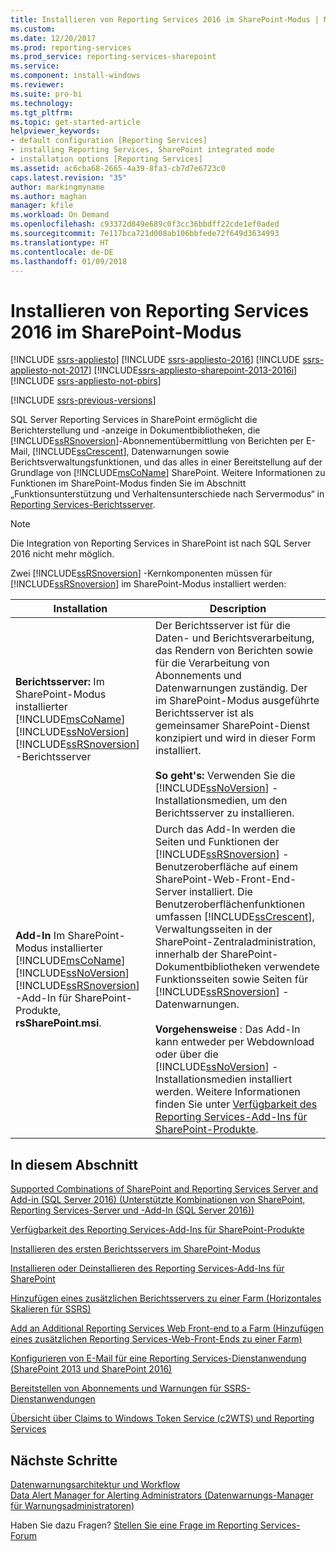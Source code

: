 ```yaml
---
title: Installieren von Reporting Services 2016 im SharePoint-Modus | Microsoft-Dokumentation
ms.custom: 
ms.date: 12/20/2017
ms.prod: reporting-services
ms.prod_service: reporting-services-sharepoint
ms.service: 
ms.component: install-windows
ms.reviewer: 
ms.suite: pro-bi
ms.technology: 
ms.tgt_pltfrm: 
ms.topic: get-started-article
helpviewer_keywords:
- default configuration [Reporting Services]
- installing Reporting Services, SharePoint integrated mode
- installation options [Reporting Services]
ms.assetid: ac6cba68-2665-4a39-8fa3-cb7d7e6723c0
caps.latest.revision: "35"
author: markingmyname
ms.author: maghan
manager: kfile
ms.workload: On Demand
ms.openlocfilehash: c93372d849e689c0f3cc36bbdff22cde1ef0aded
ms.sourcegitcommit: 7e117bca721d008ab106bbfede72f649d3634993
ms.translationtype: HT
ms.contentlocale: de-DE
ms.lasthandoff: 01/09/2018
---
```

# <a name="install-reporting-services-2016-in-sharepoint-mode"></a>Installieren von Reporting Services 2016 im SharePoint-Modus

[!INCLUDE [ssrs-appliesto](../../includes/ssrs-appliesto.md)] [!INCLUDE [ssrs-appliesto-2016](../../includes/ssrs-appliesto-2016.md)] [!INCLUDE [ssrs-appliesto-not-2017](../../includes/ssrs-appliesto-not-2017.md)] [!INCLUDE[ssrs-appliesto-sharepoint-2013-2016i](../../includes/ssrs-appliesto-sharepoint-2013-2016.md)] [!INCLUDE [ssrs-appliesto-not-pbirs](../../includes/ssrs-appliesto-not-pbirs.md)]

[!INCLUDE [ssrs-previous-versions](../../includes/ssrs-previous-versions.md)]

SQL Server Reporting Services in SharePoint ermöglicht die Berichterstellung und -anzeige in Dokumentbibliotheken, die [!INCLUDE[ssRSnoversion](../../includes/ssrsnoversion-md.md)]-Abonnementübermittlung von Berichten per E-Mail, [!INCLUDE[ssCrescent](../../includes/sscrescent-md.md)], Datenwarnungen sowie Berichtsverwaltungsfunktionen, und das alles in einer Bereitstellung auf der Grundlage von [!INCLUDE[msCoName](../../includes/msconame-md.md)] SharePoint. Weitere Informationen zu Funktionen im SharePoint-Modus finden Sie im Abschnitt „Funktionsunterstützung und Verhaltensunterschiede nach Servermodus“ in [Reporting Services-Berichtsserver](../../reporting-services/report-server-sharepoint/reporting-services-report-server.md).

> [!NOTE]
> Die Integration von Reporting Services in SharePoint ist nach SQL Server 2016 nicht mehr möglich.

Zwei [!INCLUDE[ssRSnoversion](../../includes/ssrsnoversion-md.md)] -Kernkomponenten müssen für [!INCLUDE[ssRSnoversion](../../includes/ssrsnoversion-md.md)] im SharePoint-Modus installiert werden:  

|Installation|Description|  
|------------------|-----------------|  
|**Berichtsserver:** Im SharePoint-Modus installierter [!INCLUDE[msCoName](../../includes/msconame-md.md)] [!INCLUDE[ssNoVersion](../../includes/ssnoversion-md.md)] [!INCLUDE[ssRSnoversion](../../includes/ssrsnoversion-md.md)] -Berichtsserver|Der Berichtsserver ist für die Daten- und Berichtsverarbeitung, das Rendern von Berichten sowie für die Verarbeitung von Abonnements und Datenwarnungen zuständig. Der im SharePoint-Modus ausgeführte Berichtsserver ist als gemeinsamer SharePoint-Dienst konzipiert und wird in dieser Form installiert.<br /><br /> **So geht's:** Verwenden Sie die [!INCLUDE[ssNoVersion](../../includes/ssnoversion-md.md)] -Installationsmedien, um den Berichtsserver zu installieren.|  
|**Add-In** Im SharePoint-Modus installierter [!INCLUDE[msCoName](../../includes/msconame-md.md)] [!INCLUDE[ssNoVersion](../../includes/ssnoversion-md.md)] [!INCLUDE[ssRSnoversion](../../includes/ssrsnoversion-md.md)] -Add-In für SharePoint-Produkte, **rsSharePoint.msi**.|Durch das Add-In werden die Seiten und Funktionen der [!INCLUDE[ssRSnoversion](../../includes/ssrsnoversion-md.md)] -Benutzeroberfläche auf einem SharePoint-Web-Front-End-Server installiert. Die Benutzeroberflächenfunktionen umfassen [!INCLUDE[ssCrescent](../../includes/sscrescent-md.md)], Verwaltungsseiten in der SharePoint-Zentraladministration, innerhalb der SharePoint-Dokumentbibliotheken verwendete Funktionsseiten sowie Seiten für [!INCLUDE[ssRSnoversion](../../includes/ssrsnoversion-md.md)] -Datenwarnungen.<br /><br /> **Vorgehensweise**  : Das Add-In kann entweder per Webdownload oder über die [!INCLUDE[ssNoVersion](../../includes/ssnoversion-md.md)] -Installationsmedien installiert werden. Weitere Informationen finden Sie unter [Verfügbarkeit des Reporting Services-Add-Ins für SharePoint-Produkte](../../reporting-services/install-windows/where-to-find-the-reporting-services-add-in-for-sharepoint-products.md).|  
  
## <a name="in-this-section"></a>In diesem Abschnitt

 [Supported Combinations of SharePoint and Reporting Services Server and Add-in (SQL Server 2016) (Unterstützte Kombinationen von SharePoint, Reporting Services-Server und -Add-In (SQL Server 2016))](../../reporting-services/install-windows/supported-combinations-of-sharepoint-and-reporting-services-server.md)  
  
 [Verfügbarkeit des Reporting Services-Add-Ins für SharePoint-Produkte](../../reporting-services/install-windows/where-to-find-the-reporting-services-add-in-for-sharepoint-products.md)  
  
 [Installieren des ersten Berichtsservers im SharePoint-Modus](../../reporting-services/install-windows/install-the-first-report-server-in-sharepoint-mode.md)  
  
 [Installieren oder Deinstallieren des Reporting Services-Add-Ins für SharePoint](../../reporting-services/install-windows/install-or-uninstall-the-reporting-services-add-in-for-sharepoint.md)  
  
 [Hinzufügen eines zusätzlichen Berichtsservers zu einer Farm &#40;Horizontales Skalieren für SSRS&#41;](../../reporting-services/install-windows/add-an-additional-report-server-to-a-farm-ssrs-scale-out.md)  
  
 [Add an Additional Reporting Services Web Front-end to a Farm (Hinzufügen eines zusätzlichen Reporting Services-Web-Front-Ends zu einer Farm)](../../reporting-services/install-windows/add-an-additional-reporting-services-web-front-end-to-a-farm.md)  
  
 [Konfigurieren von E-Mail für eine Reporting Services-Dienstanwendung &#40;SharePoint 2013 und SharePoint 2016&#41;](http://msdn.microsoft.com/en-us/38fc34a6-aae7-4dde-9ad2-f1eee0c42a9f)  
  
 [Bereitstellen von Abonnements und Warnungen für SSRS-Dienstanwendungen](../../reporting-services/install-windows/provision-subscriptions-and-alerts-for-ssrs-service-applications.md)  
  
 [Übersicht über Claims to Windows Token Service &#40;c2WTS&#41; und Reporting Services](../../reporting-services/install-windows/claims-to-windows-token-service-c2wts-and-reporting-services.md)  

## <a name="next-steps"></a>Nächste Schritte

 [Datenwarnungsarchitektur und Workflow](../../reporting-services/reporting-services-data-alerts.md#AlertingWF)   
 [Data Alert Manager for Alerting Administrators (Datenwarnungs-Manager für Warnungsadministratoren)](../../reporting-services/data-alert-manager-for-alerting-administrators.md)  

Haben Sie dazu Fragen? [Stellen Sie eine Frage im Reporting Services-Forum](http://go.microsoft.com/fwlink/?LinkId=620231)
